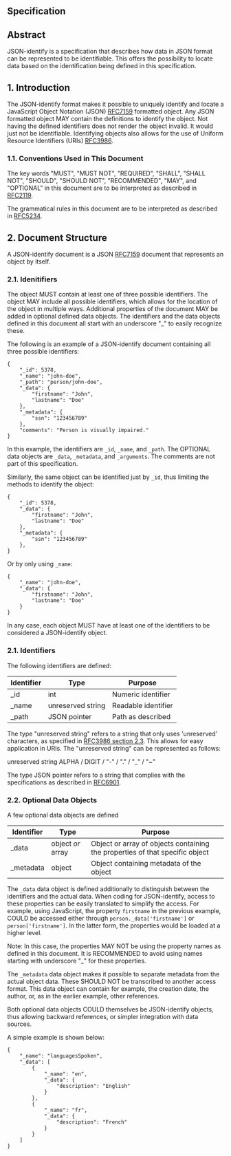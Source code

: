 Specification
-------------

## Abstract
JSON-identify is a specification that describes how data in JSON format can be represented to be identifiable. This offers the possibility to locate data based on the identification being defined in this specification.

## 1.	Introduction
The JSON-identify format makes it possible to uniquely identify and locate a JavaScript Object Notation (JSON) [RFC7159](https://tools.ietf.org/html/rfc7159) formatted object. Any JSON formatted object MAY contain the definitions to identify the object. Not having the defined identifiers does not render the object invalid. It would just not be identifiable. Identifying objects also allows for the use of Uniform Resource Identifiers (URIs) [RFC3986](https://tools.ietf.org/html/rfc3986).

### 1.1.	Conventions Used in This Document
The key words "MUST", "MUST NOT", "REQUIRED", "SHALL", "SHALL NOT", "SHOULD", "SHOULD NOT", "RECOMMENDED", "MAY", and "OPTIONAL" in this document are to be interpreted as described in [RFC2119](https://tools.ietf.org/html/rfc2119).

The grammatical rules in this document are to be interpreted as described in [RFC5234](https://tools.ietf.org/html/rfc5234).

## 2.	Document Structure
A JSON-identify document is a JSON [RFC7159](https://tools.ietf.org/html/rfc7159) document that represents an object by itself.

### 2.1.    Idenitifiers
The object MUST contain at least one of three possible identifiers. The object MAY include all possible identifiers, which allows for the location of the object in multiple ways. Additional properties of the document MAY be added in optional defined data objects. The identifiers and the data objects defined in this document all start with an underscore "_" to easily recognize these.

The following is an example of a JSON-identify document containing all three possible identifiers:

```JSON-identify Object
{
	"_id": 5378,
	"_name": "john-doe",
	"_path": "person/john-doe",
	"_data": {
		"firstname": "John",
		"lastname": "Doe"
	},
	"_metadata": {
		"ssn": "123456789"
	},
	"comments": "Person is visually impaired."
}
``` 

In this example, the identifiers are `_id`, `_name`, and `_path`. The OPTIONAL data objects are `_data`, `_metadata`, and `_arguments`. The comments are not part of this specification.

Similarly, the same object can be identified just by `_id`, thus limiting the methods to identify the object:

```JSON-identify Object
{
	"_id": 5378,
	"_data": {
		"firstname": "John",
		"lastname": "Doe"
	},
	"_metadata": {
		"ssn": "123456789"
	},
}
``` 

Or by only using `_name`:

```JSON-identify Object
{
	"_name": "john-doe",
	"_data": {
		"firstname": "John",
		"lastname": "Doe"
	}
}
``` 

In any case, each object MUST have at least one of the identifiers to be considered a JSON-identify object.

### 2.1.    Identifiers
The following identifiers are defined:

|   Identifier  |   Type                |   Purpose             |
|   ----------  |   ----                |   -------             |
|   _id         |   int                 |   Numeric identifier  |
|   _name       |   unreserved string   |   Readable identifier	|
|   _path       |   JSON pointer        |   Path as described	|

The type "unreserved string" refers to a string that only uses 'unreserved' characters, as specified in [RFC3986 section 2.3](https://tools.ietf.org/html/rfc3986#section-2.3). This allows for easy application in URIs. The "unreserved string" can be represented as follows:

unreserved string	ALPHA / DIGIT / "-" / "." / "_" / "~"

The type JSON pointer refers to a string that complies with the specifications as described in [RFC6901](https://tools.ietf.org/html/rfc6901).

### 2.2.    Optional Data Objects
A few optional data objects are defined

|   Identifier  |   Type                |   Purpose                                                             			|
|   ----------  |   ----                |   -------                                                             			|
|   _data       |   object *or* array   |   Object or array of objects containing the properties of that specific object	|
|   _metadata   |   object   			|   Object containing metadata of the object                               			|

The `_data` data object is defined additionally to distinguish between the identifiers and the actual data. When coding for JSON-identify, access to these properties can be easily translated to simplify the access. For example, using JavaScript, the property `firstname` in the previous example, COULD be accessed either through `person._data['firstname']` or `person['firstname']`. In the latter form, the properties would be loaded at a higher level.

Note:	In this case, the properties MAY NOT be using the property names as defined in this document. It is RECOMMENDED to avoid using names starting with underscore "_" for these properties.

The `_metadata` data object makes it possible to separate metadata from the actual object data. These SHOULD NOT be transcribed to another access format. This data object can contain for example, the creation date, the author, or, as in the earlier example, other references.

Both optional data objects COULD themselves be JSON-identify objects, thus allowing backward references, or simpler integration with data sources.

A simple example is shown below:

```JSON-identify Object
{
	"_name": "languagesSpoken",
	"_data": [
		{
			"_name": "en",
			"_data": {
				"description": "English"
			}
		},
		{
			"_name": "fr",
			"_data": {
				"description": "French"
			}
		}
	]
}
```


